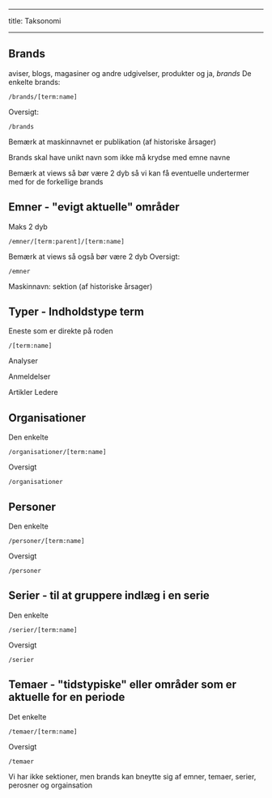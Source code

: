 


---
title: Taksonomi

---






## Brands

aviser, blogs, magasiner og andre udgivelser, produkter og ja, _brands_
De enkelte brands:

	/brands/[term:name]

Oversigt:

	/brands

Bemærk at maskinnavnet er publikation (af historiske årsager)

Brands skal have unikt navn som ikke må krydse med emne  navne

Bemærk at views så bør være 2 dyb så vi kan få eventuelle undertermer med for de forkellige brands

## Emner - "evigt aktuelle" områder

Maks 2 dyb

	/emner/[term:parent]/[term:name]

Bemærk at views så også bør være 2 dyb
Oversigt:

	/emner

Maskinnavn: sektion (af historiske årsager)

## Typer - Indholdstype term
Eneste som er direkte på roden

	/[term:name]

Analyser

Anmeldelser

Artikler
Ledere

## Organisationer

Den enkelte

	/organisationer/[term:name]

Oversigt

	/organisationer

## Personer

Den enkelte

	/personer/[term:name]

Oversigt

	/personer

## Serier - til at gruppere indlæg i en serie

Den enkelte

	/serier/[term:name]

Oversigt

	/serier

## Temaer - "tidstypiske" eller områder som er aktuelle for en periode

Det enkelte

	/temaer/[term:name]


Oversigt

	/temaer



Vi har ikke sektioner, men brands kan bneytte sig af emner, temaer, serier, perosner og orgainsation
